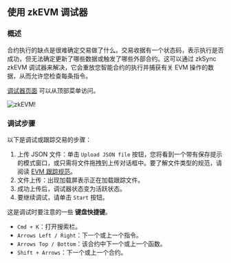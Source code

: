 ## 使用 zkEVM 调试器

### 概述

合约执行的缺点是很难确定交易做了什么。交易收据有一个状态码，表示执行是否成功，但无法确定更新了哪些数据或触发了哪些外部合约。这可以通过 zkSync zkEVM 调试器来解决，它会重放您智能合约的执行并捕获有关 EVM 操作的数据，从而允许您检查每条指令。

[调试器页面](https://explorer.zksync.io/tools/debugger) 可以从顶部菜单访问。

![zkEVM!](../../../assets/images/zk-evm.png "zkEVM page")


### 调试步骤


以下是调试或跟踪交易的步骤：

1. 上传 JSON 文件：单击 `Upload JSON file` 按钮，您将看到一个带有保存提示的模式窗口，或只需将文件拖拽到上传对话框中。要了解文件类型的规范，请阅读 [EVM 跟踪规范](https://eips.ethereum.org/EIPS/eip-3155)。
2. 文件上传：出现加载屏表示正在加载跟踪文件。
3. 成功上传后，调试器状态变为活跃状态。
4. 要继续调试，请单击 `Start` 按钮。


这是调试时要注意的一些 **键盘快捷键**。

- `Cmd + K`：打开搜索栏。
- `Arrows Left / Right`：下一个或上一个指令。
- `Arrows Top / Bottom`：该合约中下一个或上一个函数。
- `Shift + Arrows`：下一个或上一个合约。

